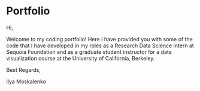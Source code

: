 # Portfolio
Hi,

Welcome to my coding portfolio! Here I have provided you with some of the code that I have developed in my roles as a Research Data Science intern at Sequoia Foundation and as a graduate student instructor for a data visualization course at the University of California, Berkeley.

Best Regards,

Ilya Moskalenko
